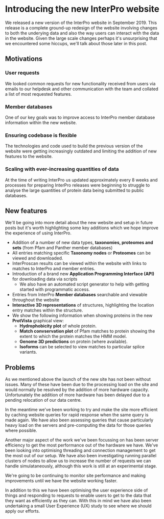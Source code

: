 # Introducing the new InterPro website

We released a new version of the InterPro website in September 2019. This release is a complete ground-up redesign 
of the website involving changes to both the underying data and also the way users can interact with the data in the 
website. Given the large scale changes perhaps it's unsurprising that we encountered some hiccups, we'll talk about
those later in this post.

## Motivations
### User requests
We looked common requests for new functionality received from users via emails to our helpdesk and other 
communication with the team and collated a list of most requested features.
### Member databases
One of our key goals was to improve access to InterPro member database information within the new website.
### Ensuring codebase is flexible
The technologies and code used to build the previous version of the website were getting increasingly outdated and
limiting the addition of new features to the website.
### Scaling with ever-increasing quantities of data
At the time of writing InterPro us updated approximately every 8 weeks and processes for preparing InterPro releases
were beginning to struggle to analyse the large quantities of protein data being submitted to public databases.

## New features
We'll be going into more detail about the new website and setup in future posts but it's worth highlighting some 
key additions which we hope improve the experience of using InterPro.

* Addition of a number of new data types, **taxonomies, proteomes and sets** (from Pfam and Panther member databases)
* All entries matching specific **Taxonomy nodes** or **Proteomes** can be viewed and downloaded.
* InterProscan results can be viewed within the website with links to matches to InterPro and member entries.
* Introduction of a brand new **Application Programming Interface (API)** for downloading data via scripts
   * We also have an automated script generator to help with getting started with programmatic access.
* Entries from InterPro **Member databases** searchable and viewable throughout the website
* **Interactive 3D representations** of structures, highlighting the location entry matches within the structure.
* We show the following information when showing proteins in the new **ProtVista** graphical view:
  * **Hydrophobicity plot** of whole protein.
  * **Match convservation plot** of Pfam matches to protein showing the extent to which the protein matches the HMM model.
  * **Genome 3D predictions** on protein (where available).
  * **Isoforms** can be selected to view matches to particular splice variants.

## Problems
As we mentioned above the launch of the new site has not been without issues. Many of these have been due to
the processing load on the site and would normally be resolved by the addition of more hardware capacity. 
Unfortunately the addition of more hardware has been delayed due to a pending relocation of our data centre.

In the meantime we've been working to try and make the site more efficient by caching website queries for rapid
response when the same query is made again. We have also been assessing queries that cause particularly heavy load 
on the servers and pre-computing the data for those queries where possible.

Another major aspect of the work we've been focussing on has been server efficiency to get the most performance out
of the hardware we have. We've been looking into optimising threading and connection management to get the most out
of our setup. We have also been investigating running parallel clusters of nodes to allow us to increase the number of
requests we can handle simulataneously, although this work is still at an experimental stage.

We're going to be continuing to monitor site performance and making improvements until we have the website working
faster.

In addition to this we have been optimising the user experience side of things and responding to requests to enable
users to get to the data that they want as efficiently as they can. With this in mind we have also been undertaking
a small User Experience (UX) study to see where we should apply our efforts. 



